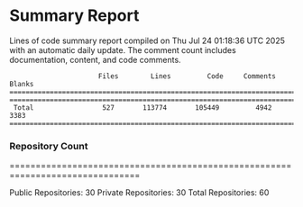 # Summary Report
Lines of code summary report compiled on Thu Jul 24 01:18:36 UTC 2025 with an automatic daily update. The comment count includes documentation, content, and code comments.
```
                      Files        Lines         Code     Comments       Blanks
===============================================================================
===============================================================================
 Total                 527       113774       105449         4942         3383
===============================================================================
```

### Repository Count
===============================================================================

Public Repositories: 30
Private Repositories: 30
Total Repositories: 60

